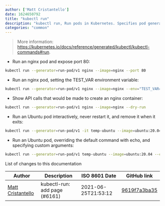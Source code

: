 ```yaml
---
author: ['Matt Cristantello']
date: 1624650792
title: "kubectl run"
description: "kubectl run, Run pods in Kubernetes. Specifies pod generator to avoid deprecation error in some K8S versions."
categories: "common"
---
```

> More information: <https://kubernetes.io/docs/reference/generated/kubectl/kubectl-commands#run>.

- Run an nginx pod and expose port 80:

```bash
kubectl run --generator=run-pod/v1 nginx --image=nginx --port 80
```

- Run an nginx pod, setting the TEST_VAR environment variable:

```bash
kubectl run --generator=run-pod/v1 nginx --image=nginx --env="TEST_VAR=testing"
```

- Show API calls that would be made to create an nginx container:

```bash
kubectl run --generator=run-pod/v1 nginx --image=nginx --dry-run
```

- Run an Ubuntu pod interactively, never restart it, and remove it when it exits:

```bash
kubectl run --generator=run-pod/v1 -it temp-ubuntu --image=ubuntu:20.04 --restart=Never --rm -- /bin/bash
```

- Run an Ubuntu pod, overriding the default command with echo, and specifying custom arguments:

```bash
kubectl run --generator=run-pod/v1 temp-ubuntu --image=ubuntu:20.04 --command -- echo arg1 arg2 arg3
```
List of changes to this documentation


Author | Description | ISO 8601 Date | GitHub link
------|-----|-----|-----
[Matt Cristantello](mailto:matt@cristantello.com) | kubectl-run: add page (#6161) | 2021-06-25T21:53:12 | [9619f7a3ba35](https://github.com/tldr-pages/tldr/commit/9619f7a3ba356b4e9cae0137750529132acefd89)

